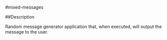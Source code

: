 #mixed-messages

##Description

Random message generator application that, when executed, will output the message to the user.